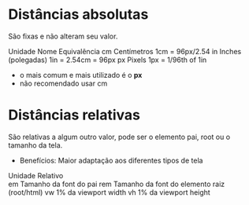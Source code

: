 # Distâncias absolutas <length>

São fixas e não alteram seu valor.

Unidade       Nome                      Equivalência
cm            Centímetros               1cm = 96px/2.54
in            Inches (polegadas)        1in = 2.54cm = 96px
px            Pixels                    1px = 1/96th of 1in

* o mais comum e mais utilizado é o **px**
* não recomendado usar cm

# Distâncias relativas

São relativas a algum outro valor, pode ser o elemento pai, root ou o tamanho da tela.

* Benefícios: Maior adaptação aos diferentes tipos de tela

Unidade         Relativo  
em              Tamanho da font do pai
rem             Tamanho da font do elemento raiz (root/html)
vw              1% da viewport width
vh              1% da viewport height